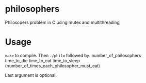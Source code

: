 # philosophers
Philosopers problem in C using mutex and multithreading

# Usage

```make``` to compile. Then ```./philo``` followed by: number_of_philosophers time_to_die time_to_eat time_to_sleep (number_of_times_each_philosopher_must_eat) 

Last argument is optional.
